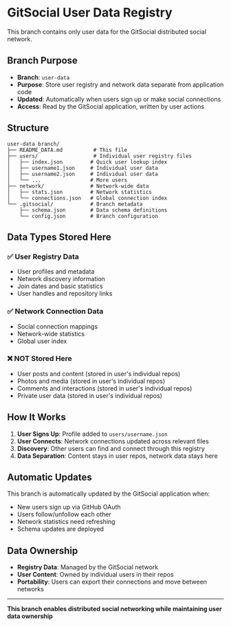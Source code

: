 # GitSocial User Data Registry

This branch contains only user data for the GitSocial distributed social network.

## Branch Purpose

- **Branch**: `user-data`
- **Purpose**: Store user registry and network data separate from application code
- **Updated**: Automatically when users sign up or make social connections
- **Access**: Read by the GitSocial application, written by user actions

## Structure

```
user-data branch/
├── README_DATA.md          # This file
├── users/                  # Individual user registry files
│   ├── index.json         # Quick user lookup index
│   ├── username1.json     # Individual user data
│   ├── username2.json     # Individual user data
│   └── ...                # More users
├── network/               # Network-wide data
│   ├── stats.json         # Network statistics
│   └── connections.json   # Global connection index
└── .gitsocial/            # Branch metadata
    ├── schema.json        # Data schema definitions
    └── config.json        # Branch configuration
```

## Data Types Stored Here

### ✅ User Registry Data
- User profiles and metadata
- Network discovery information
- Join dates and basic statistics
- User handles and repository links

### ✅ Network Connection Data  
- Social connection mappings
- Network-wide statistics
- Global user index

### ❌ NOT Stored Here
- User posts and content (stored in user's individual repos)
- Photos and media (stored in user's individual repos) 
- Comments and interactions (stored in user's individual repos)
- Private user data (stored in user's individual repos)

## How It Works

1. **User Signs Up**: Profile added to `users/username.json`
2. **User Connects**: Network connections updated across relevant files
3. **Discovery**: Other users can find and connect through this registry
4. **Data Separation**: Content stays in user repos, network data stays here

## Automatic Updates

This branch is automatically updated by the GitSocial application when:
- New users sign up via GitHub OAuth
- Users follow/unfollow each other
- Network statistics need refreshing
- Schema updates are deployed

## Data Ownership

- **Registry Data**: Managed by the GitSocial network
- **User Content**: Owned by individual users in their repos
- **Portability**: Users can export their connections and move between networks

---

**This branch enables distributed social networking while maintaining user data ownership**
